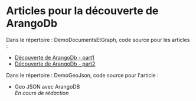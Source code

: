 # Articles pour la découverte de ArangoDb

Dans le répertoire : DemoDocumentsEtGraph, code source pour les articles :  
* [Découverte de ArangoDb - part1](https://www.ctrl-alt-suppr.dev/2021/10/29/decouverte-de-arangodb-part-1/)
* [Découverte de ArangoDb - part2](https://www.ctrl-alt-suppr.dev/2021/11/04/decouverte-de-arangodb-part-2/)

Dans le répertoire : DemoGeoJson, code source pour l'article :  
* Geo JSON avec ArangoDB  
*En cours de rédaction*
